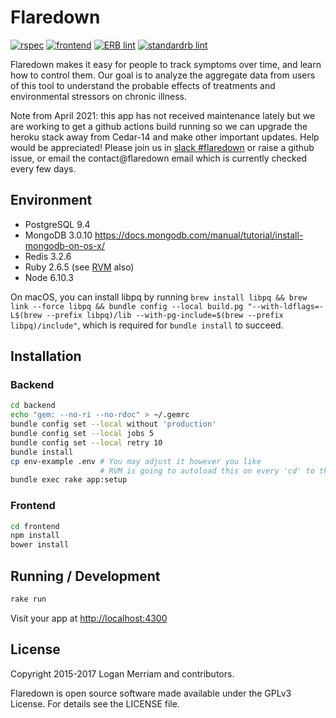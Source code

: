 # Flaredown
[![rspec](https://github.com/rubyforgood/Flaredown/actions/workflows/rspec.yml/badge.svg)](https://github.com/rubyforgood/Flaredown/actions/workflows/rspec.yml)
[![frontend](https://github.com/rubyforgood/Flaredown/actions/workflows/frontend.yml/badge.svg)](https://github.com/rubyforgood/Flaredown/actions/workflows/frontend.yml)
[![ERB lint](https://github.com/rubyforgood/Flaredown/actions/workflows/erb_lint.yml/badge.svg)](https://github.com/rubyforgood/Flaredown/actions/workflows/erb_lint.yml)
[![standardrb lint](https://github.com/rubyforgood/Flaredown/actions/workflows/ruby_lint.yml/badge.svg)](https://github.com/rubyforgood/Flaredown/actions/workflows/ruby_lint.yml)

Flaredown makes it easy for people to track symptoms over time, and learn how to control them. Our goal is to analyze the aggregate data from users of this tool to understand the probable effects of treatments and environmental stressors on chronic illness.

Note from April 2021: this app has not received maintenance lately but we are working to get a github actions build running so we can upgrade the heroku stack away from Cedar-14 and make other important updates. Help would be appreciated! Please join us in [slack #flaredown](https://rubyforgood.herokuapp.com/) or raise a github issue, or email the contact@flaredown email which is currently checked every few days.

## Environment

* PostgreSQL 9.4
* MongoDB 3.0.10 https://docs.mongodb.com/manual/tutorial/install-mongodb-on-os-x/
* Redis 3.2.6
* Ruby 2.6.5 (see [RVM](https://rvm.io/) also)
* Node 6.10.3

On macOS, you can install libpq by running `brew install libpq && brew link --force libpq && bundle config --local build.pg "--with-ldflags=-L$(brew --prefix libpq)/lib --with-pg-include=$(brew --prefix libpq)/include"`, which is required for `bundle install` to succeed.

## Installation

### Backend

```bash
cd backend
echo "gem: --no-ri --no-rdoc" > ~/.gemrc
bundle config set --local without 'production'
bundle config set --local jobs 5
bundle config set --local retry 10
bundle install
cp env-example .env # You may adjust it however you like
                    # RVM is going to autoload this on every 'cd' to the dirrectory
bundle exec rake app:setup
```

### Frontend

```bash
cd frontend
npm install
bower install
```

## Running / Development

```bash
rake run
```

Visit your app at [http://localhost:4300](http://localhost:4300)

## License
Copyright 2015-2017 Logan Merriam and contributors.

Flaredown is open source software made available under the GPLv3 License. For details see the LICENSE file.
